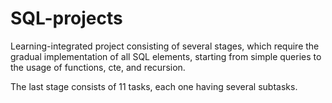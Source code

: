 # SQL-projects

Learning-integrated project consisting of several stages, which require the gradual implementation of all SQL elements,
starting from simple queries to the usage of functions, cte, and recursion.

The last stage consists of 11 tasks, each one having several subtasks.
